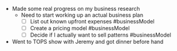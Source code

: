 - Made some real progress on my business research
	- Need to start working up an actual business plan
		- [ ] List out known upfront expenses #businessModel 
		- [ ] Create a pricing model #businessModel 
		- [ ] Decide if I actually want to sell patterns #businessModel
- Went to TOPS show with Jeremy and got dinner before hand